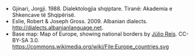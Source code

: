 - Gjinari, Jorgji. 1988. Dialektologjia shqiptare. Tiranë: Akademia e Shkencave të Shqipërisë.
- Eslie, Robert & Joseph Gross. 2009. Albanian dialects. http://dialects.albanianlanguage.net.
- Base map: Map of Europe, showing national borders by [Júlio Reis](https://commons.wikimedia.org/wiki/User:Tintazul). CC-BY-SA 3.0. https://commons.wikimedia.org/wiki/File:Europe_countries.svg
